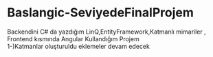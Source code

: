 # Baslangic-SeviyedeFinalProjem
Backendini C# da yazdığım LinQ,EntityFramework,Katmanlı mimariler , Frontend kısmında Angular Kullandığım Projem  
1-)Katmanlar oluşturuldu eklemeler devam edecek

